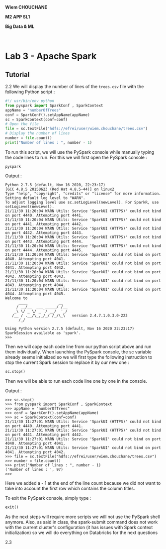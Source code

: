**Wiem CHOUCHANE**

**M2 APP SL1**

**Big Data & ML**

&nbsp;

# Lab 3 - Apache Spark

## Tutorial

2.2 We will display the number of lines of the ```trees.csv``` file with the following Python script :

```python
#!/ usr/bin/env python
from pyspark import SparkConf , SparkContext
appName = "numberOfTrees"
conf = SparkConf().setAppName(appName)
sc = SparkContext(conf=conf)
# Open the file
file = sc.textFile("hdfs://efrei/user/wiem.chouchane/trees.csv")
# Display the number of lines
number = file.count()
print("Number of lines : ", number - 1)
```

To run this script, we will use the PySpark console while manually typing the code lines to run. For this we will first open the PySpark console :

```shell
pyspark
```

Output :

```
Python 2.7.5 (default, Nov 16 2020, 22:23:17)
[GCC 4.8.5 20150623 (Red Hat 4.8.5-44)] on linux2
Type "help", "copyright", "credits" or "license" for more information.
Setting default log level to "WARN".
To adjust logging level use sc.setLogLevel(newLevel). For SparkR, use setLogLevel(newLevel).
21/11/30 11:20:04 WARN Utils: Service 'SparkUI (HTTPS)' could not bind on port 4440. Attempting port 4441.
21/11/30 11:20:04 WARN Utils: Service 'SparkUI (HTTPS)' could not bind on port 4441. Attempting port 4442.
21/11/30 11:20:04 WARN Utils: Service 'SparkUI (HTTPS)' could not bind on port 4442. Attempting port 4443.
21/11/30 11:20:04 WARN Utils: Service 'SparkUI (HTTPS)' could not bind on port 4443. Attempting port 4444.
21/11/30 11:20:04 WARN Utils: Service 'SparkUI (HTTPS)' could not bind on port 4444. Attempting port 4445.
21/11/30 11:20:04 WARN Utils: Service 'SparkUI' could not bind on port 4040. Attempting port 4041.
21/11/30 11:20:04 WARN Utils: Service 'SparkUI' could not bind on port 4041. Attempting port 4042.
21/11/30 11:20:04 WARN Utils: Service 'SparkUI' could not bind on port 4042. Attempting port 4043.
21/11/30 11:20:04 WARN Utils: Service 'SparkUI' could not bind on port 4043. Attempting port 4044.
21/11/30 11:20:04 WARN Utils: Service 'SparkUI' could not bind on port 4044. Attempting port 4045.
Welcome to
      ____              __
     / __/__  ___ _____/ /__
    _\ \/ _ \/ _ `/ __/  '_/
   /__ / .__/\_,_/_/ /_/\_\   version 2.4.7.1.0.3.0-223
      /_/

Using Python version 2.7.5 (default, Nov 16 2020 22:23:17)
SparkSession available as 'spark'.
>>>

```

Then we will copy each code line from our python script above and run them individually. When launching the PySpark console, the sc variable already seems initialized so we will first type the following instruction to stop the current Spark session to replace it by our new one :

```python
sc.stop()
```

Then we will be able to run each code line one by one in the console.

Output :

```
>>> sc.stop()
>>> from pyspark import SparkConf , SparkContext
>>> appName = "numberOfTrees"
>>> conf = SparkConf().setAppName(appName)
>>> sc = SparkContext(conf=conf)
21/11/30 11:27:01 WARN Utils: Service 'SparkUI (HTTPS)' could not bind on port 4440. Attempting port 4441.
21/11/30 11:27:01 WARN Utils: Service 'SparkUI (HTTPS)' could not bind on port 4441. Attempting port 4442.
21/11/30 11:27:01 WARN Utils: Service 'SparkUI' could not bind on port 4040. Attempting port 4041.
21/11/30 11:27:01 WARN Utils: Service 'SparkUI' could not bind on port 4041. Attempting port 4042.
>>> file = sc.textFile("hdfs://efrei/user/wiem.chouchane/trees.csv")
>>> number = file.count()
>>> print("Number of lines : ", number - 1)
('Number of lines : ', 97)
>>>
```

Here we added a - 1 at the end of the line count because we did not want to take into account the first row which contains the column titles.

To exit the PySpark console, simply type :

```python
exit()
```

As the next steps will require more scripts we will not use the PySpark shell anymore. Also, as said in class, the spark-submit command does not work with the current cluster's configuration (it has issues with Spark context initialization) so we will do everything on Databricks for the next questions

2.3 








